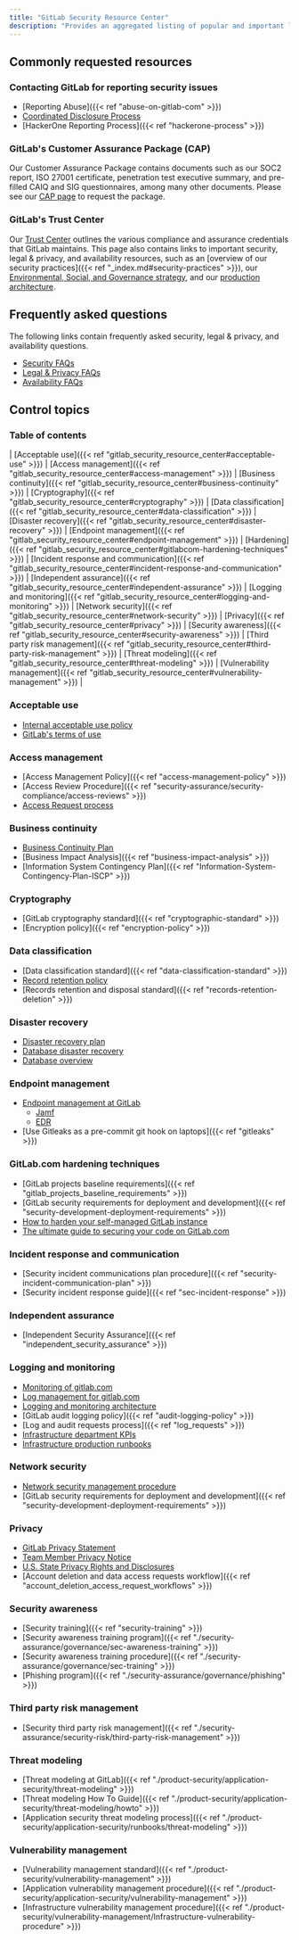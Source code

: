 ```yaml
---
title: "GitLab Security Resource Center"
description: "Provides an aggregated listing of popular and important links and information for GitLab's customers and prospects."
---
```


## Commonly requested resources

### Contacting GitLab for reporting security issues

- [Reporting Abuse]({{< ref "abuse-on-gitlab-com" >}})
- [Coordinated Disclosure Process](https://about.gitlab.com/security/disclosure/)
- [HackerOne Reporting Process]({{< ref "hackerone-process" >}})


### GitLab's Customer Assurance Package (CAP)

Our Customer Assurance Package contains documents such as our SOC2 report, ISO 27001 certificate, penetration test executive summary, and pre-filled CAIQ and SIG questionnaires, among many other documents. Please see our [CAP page](https://about.gitlab.com/security/cap/) to request the package.

### GitLab's Trust Center

Our [Trust Center](https://about.gitlab.com/security/) outlines the various compliance and assurance credentials that GitLab maintains. This page also contains links to important security, legal & privacy, and availability resources, such as an [overview of our security practices]({{< ref "_index.md#security-practices" >}}), our [Environmental, Social, and Governance strategy](/handbook/legal/ESG/), and our [production architecture](/handbook/engineering/infrastructure/production/architecture/).

## Frequently asked questions

The following links contain frequently asked security, legal & privacy, and availability questions.

- [Security FAQs](https://about.gitlab.com/security/faq/)
- [Legal & Privacy FAQs](https://about.gitlab.com/privacy/)
- [Availability FAQs](/handbook/engineering/infrastructure/faq/)

## Control topics

### Table of contents

| [Acceptable use]({{< ref "gitlab_security_resource_center#acceptable-use" >}}) | [Access management]({{< ref "gitlab_security_resource_center#access-management" >}}) | [Business continuity]({{< ref "gitlab_security_resource_center#business-continuity" >}}) | [Cryptography]({{< ref "gitlab_security_resource_center#cryptography" >}}) | [Data classification]({{< ref "gitlab_security_resource_center#data-classification" >}})
| [Disaster recovery]({{< ref "gitlab_security_resource_center#disaster-recovery" >}}) | [Endpoint management]({{< ref "gitlab_security_resource_center#endpoint-management" >}}) | [Hardening]({{< ref "gitlab_security_resource_center#gitlabcom-hardening-techniques" >}}) | [Incident response and communication]({{< ref "gitlab_security_resource_center#incident-response-and-communication" >}}) | [Independent assurance]({{< ref "gitlab_security_resource_center#independent-assurance" >}})
| [Logging and monitoring]({{< ref "gitlab_security_resource_center#logging-and-monitoring" >}}) | [Network security]({{< ref "gitlab_security_resource_center#network-security" >}}) | [Privacy]({{< ref "gitlab_security_resource_center#privacy" >}}) | [Security awareness]({{< ref "gitlab_security_resource_center#security-awareness" >}}) | [Third party risk management]({{< ref "gitlab_security_resource_center#third-party-risk-management" >}})
| [Threat modeling]({{< ref "gitlab_security_resource_center#threat-modeling" >}}) | [Vulnerability management]({{< ref "gitlab_security_resource_center#vulnerability-management" >}}) |

### Acceptable use

- [Internal acceptable use policy](/handbook/people-group/acceptable-use-policy/)
- [GitLab's terms of use](https://about.gitlab.com/terms/)

### Access management

- [Access Management Policy]({{< ref "access-management-policy" >}})
- [Access Review Procedure]({{< ref "security-assurance/security-compliance/access-reviews" >}})
- [Access Request process](/handbook/business-technology/end-user-services/onboarding-access-requests/access-requests/)

### Business continuity

- [Business Continuity Plan](/handbook/business-technology/gitlab-business-continuity-plan/)
- [Business Impact Analysis]({{< ref "business-impact-analysis" >}})
- [Information System Contingency Plan]({{< ref "Information-System-Contingency-Plan-ISCP" >}})

### Cryptography

- [GitLab cryptography standard]({{< ref "cryptographic-standard" >}})
- [Encryption policy]({{< ref "encryption-policy" >}})

### Data classification

- [Data classification standard]({{< ref "data-classification-standard" >}})
- [Record retention policy](/handbook/legal/record-retention-policy/)
- [Records retention and disposal standard]({{< ref "records-retention-deletion" >}})

### Disaster recovery

- [Disaster recovery plan](https://gitlab.com/gitlab-com/gl-infra/readiness/-/blob/master/library/disaster-recovery/index.md)
- [Database disaster recovery](/handbook/engineering/infrastructure/database/disaster_recovery.html)
- [Database overview](/handbook/engineering/infrastructure/database/)

### Endpoint management

- [Endpoint management at GitLab](https://internal.gitlab.com/handbook/it/endpoint-tools/)
    - [Jamf](https://internal.gitlab.com/handbook/it/endpoint-tools/jamf/)
    - [EDR](/handbook/business-technology/end-user-services/onboarding-access-requests/endpoint-management/edr/)
- [Use Gitleaks as a pre-commit git hook on laptops]({{< ref "gitleaks" >}})

### GitLab.com hardening techniques

- [GitLab projects baseline requirements]({{< ref "gitlab_projects_baseline_requirements" >}})
- [GitLab security requirements for deployment and development]({{< ref "security-development-deployment-requirements" >}})
- [How to harden your self-managed GitLab instance](https://about.gitlab.com/blog/2023/05/23/how-to-harden-your-self-managed-gitlab-instance/)
- [The ultimate guide to securing your code on GitLab.com](https://about.gitlab.com/blog/2023/05/31/securing-your-code-on-gitlab/)

### Incident response and communication

- [Security incident communications plan procedure]({{< ref "security-incident-communication-plan" >}})
- [Security incident response guide]({{< ref "sec-incident-response" >}})

### Independent assurance

- [Independent Security Assurance]({{< ref "independent_security_assurance" >}})

### Logging and monitoring

- [Monitoring of gitlab.com](/handbook/engineering/monitoring/)
- [Log management for gitlab.com](/handbook/engineering/monitoring/#logs)
- [Logging and monitoring architecture](/handbook/engineering/infrastructure/production/architecture/#monitoring-and-logging)
- [GitLab audit logging policy]({{< ref "audit-logging-policy" >}})
- [Log and audit requests process]({{< ref "log_requests" >}})
- [Infrastructure department KPIs](/handbook/engineering/infrastructure-quality/performance-indicators/#gitlabcom-availability)
- [Infrastructure production runbooks](https://gitlab.com/gitlab-com/runbooks/)

### Network security

- [Network security management procedure](/handbook/engineering/infrastructure/network-security/)
- [GitLab security requirements for deployment and development]({{< ref "security-development-deployment-requirements" >}})

### Privacy

- [GitLab Privacy Statement](/handbook/legal/privacy/)
- [Team Member Privacy Notice](/handbook/legal/privacy/employee-privacy-policy/)
- [U.S. State Privacy Rights and Disclosures](https://about.gitlab.com/privacy/us-state-privacy-rights-and-disclosures/)
- [Account deletion and data access requests workflow]({{< ref "account_deletion_access_request_workflows" >}})

### Security awareness

- [Security training]({{< ref "security-training" >}})
- [Security awareness training program]({{< ref "./security-assurance/governance/sec-awareness-training" >}})
- [Security awareness training procedure]({{< ref "./security-assurance/governance/sec-training" >}})
- [Phishing program]({{< ref "./security-assurance/governance/phishing" >}})

### Third party risk management

- [Security third party risk management]({{< ref "./security-assurance/security-risk/third-party-risk-management" >}})

### Threat modeling

- [Threat modeling at GitLab]({{< ref "./product-security/application-security/threat-modeling" >}})
- [Threat modeling How To Guide]({{< ref "./product-security/application-security/threat-modeling/howto" >}})
- [Application security threat modeling process]({{< ref "./product-security/application-security/runbooks/threat-modeling" >}})

### Vulnerability management

- [Vulnerability management standard]({{< ref "./product-security/vulnerability-management" >}})
- [Application vulnerability management procedure]({{< ref "./product-security/application-security/vulnerability-management" >}})
- [Infrastructure vulnerability management procedure]({{< ref "./product-security/vulnerability-management/Infrastructure-vulnerability-procedure" >}})
